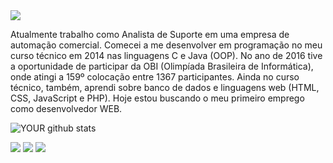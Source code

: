 <img src="https://github.com/pr2tik1/pr2tik1/blob/master/IMAGE-NAME">

Atualmente trabalho como Analista de Suporte em uma empresa de automação comercial. Comecei a me desenvolver em programação no meu curso técnico em 2014 nas linguagens C e Java (OOP). No ano de 2016 tive a oportunidade de participar da OBI (Olimpíada Brasileira de Informática), onde atingi a 159º colocação entre 1367 participantes. Ainda no curso técnico, também, aprendi sobre banco de dados e linguagens web (HTML, CSS, JavaScript e PHP). Hoje estou buscando o meu primeiro emprego como desenvolvedor WEB.

![YOUR github stats](https://github-readme-stats.vercel.app/api?username=cesarapires)

[<img src="https://img.shields.io/badge/twitter-%231DA1F2.svg?&style=for-the-badge&logo=twitter&logoColor=white" />](https://twitter.com/csar_pires) [<img src="https://img.shields.io/badge/linkedin-%230077B5.svg?&style=for-the-badge&logo=linkedin&logoColor=white" />](https://www.linkedin.com/in/cesarapires/) [<img src = "https://img.shields.io/badge/instagram-%23E4405F.svg?&style=for-the-badge&logo=instagram&logoColor=white">](https://www.instagram.com/ceesarpires/)
